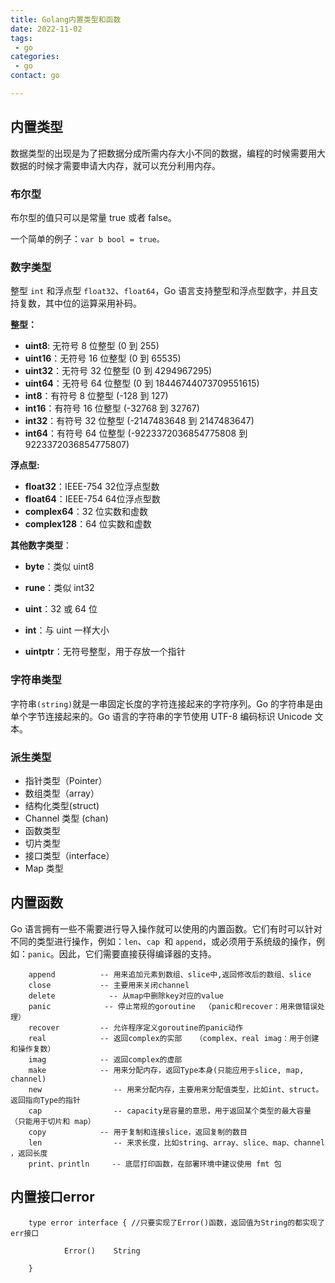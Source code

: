 ```yaml
---
title: Golang内置类型和函数
date: 2022-11-02
tags: 
 - go
categories: 
 - go
contact: go

---
```


## 内置类型

数据类型的出现是为了把数据分成所需内存大小不同的数据，编程的时候需要用大数据的时候才需要申请大内存，就可以充分利用内存。



### 布尔型

布尔型的值只可以是常量 true 或者 false。

一个简单的例子：`var b bool = true。`



### 数字类型

整型 `int` 和浮点型 `float32`、`float64`，Go 语言支持整型和浮点型数字，并且支持复数，其中位的运算采用补码。



**整型：**

- **uint8**: 无符号 8 位整型 (0 到 255)
- **uint16**：无符号 16 位整型 (0 到 65535)
- **uint32**：无符号 32 位整型 (0 到 4294967295)
- **uint64**：无符号 64 位整型 (0 到 18446744073709551615)
- **int8**：有符号 8 位整型 (-128 到 127)
- **int16**：有符号 16 位整型 (-32768 到 32767)
- **int32**：有符号 32 位整型 (-2147483648 到 2147483647)
- **int64**：有符号 64 位整型 (-9223372036854775808 到 9223372036854775807)



**浮点型:**

- **float32**：IEEE-754 32位浮点型数
- **float64**：IEEE-754 64位浮点型数
- **complex64**：32 位实数和虚数
- **complex128**：64 位实数和虚数



**其他数字类型**：

- **byte**：类似 uint8

- **rune**：类似 int32

- **uint**：32 或 64 位

- **int**：与 uint 一样大小

- **uintptr**：无符号整型，用于存放一个指针

  

### 字符串类型

字符串`(string)`就是一串固定长度的字符连接起来的字符序列。Go 的字符串是由单个字节连接起来的。Go 语言的字符串的字节使用 UTF-8 编码标识 Unicode 文本。



### 派生类型

- 指针类型（Pointer）
-  数组类型（array）
- 结构化类型(struct)
- Channel 类型 (chan)
- 函数类型
- 切片类型
- 接口类型（interface）
- Map 类型



## 内置函数

Go 语言拥有一些不需要进行导入操作就可以使用的内置函数。它们有时可以针对不同的类型进行操作，例如：`len`、`cap `和 `append`，或必须用于系统级的操作，例如：`panic`。因此，它们需要直接获得编译器的支持。

```
    append          -- 用来追加元素到数组、slice中,返回修改后的数组、slice
    close           -- 主要用来关闭channel
    delete            -- 从map中删除key对应的value
    panic            -- 停止常规的goroutine  （panic和recover：用来做错误处理）
    recover         -- 允许程序定义goroutine的panic动作
    real            -- 返回complex的实部   （complex、real imag：用于创建和操作复数）
    imag            -- 返回complex的虚部
    make            -- 用来分配内存，返回Type本身(只能应用于slice, map, channel)
    new                -- 用来分配内存，主要用来分配值类型，比如int、struct。返回指向Type的指针
    cap                -- capacity是容量的意思，用于返回某个类型的最大容量（只能用于切片和 map）
    copy            -- 用于复制和连接slice，返回复制的数目
    len                -- 来求长度，比如string、array、slice、map、channel ，返回长度
    print、println     -- 底层打印函数，在部署环境中建议使用 fmt 包
```



## 内置接口error

```
    type error interface { //只要实现了Error()函数，返回值为String的都实现了err接口

            Error()    String

    }
```